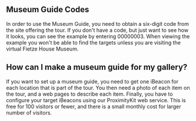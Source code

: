 ---
---

## Museum Guide Codes

In order to use the Museum Guide, you need to obtain a six-digit code from the site offering the tour.
If you don't have a code, but just want to see how it looks, you can see the example by entering 00000003.  When viewing
the example you won't be able to find the targets unless you are visiting the virtual Fietze House Museum.

## How can I make a museum guide for my gallery?

If you want to set up a museum guide, you need to get one iBeacon for each location that is part of the tour.  You then need a photo of each item on the tour, and 
a web pages to describe each item.  Finally, you have to configure your target
iBeacons using our ProximityKit web service.  This is free for 100 visitors or fewer, and there is a small monthly cost for
larger number of visitors.

